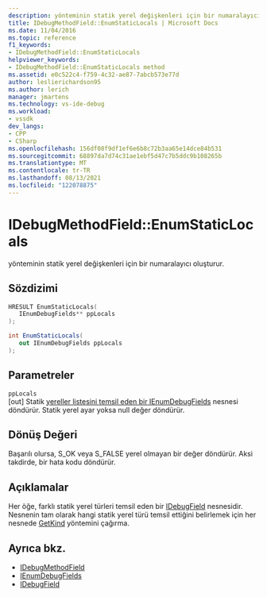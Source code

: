 ```yaml
---
description: yönteminin statik yerel değişkenleri için bir numaralayıcı oluşturur.
title: IDebugMethodField::EnumStaticLocals | Microsoft Docs
ms.date: 11/04/2016
ms.topic: reference
f1_keywords:
- IDebugMethodField::EnumStaticLocals
helpviewer_keywords:
- IDebugMethodField::EnumStaticLocals method
ms.assetid: e0c522c4-f759-4c32-ae87-7abcb573e77d
author: leslierichardson95
ms.author: lerich
manager: jmartens
ms.technology: vs-ide-debug
ms.workload:
- vssdk
dev_langs:
- CPP
- CSharp
ms.openlocfilehash: 156df08f9df1ef6e6b8c72b3aa65e14dce84b531
ms.sourcegitcommit: 68897da7d74c31ae1ebf5d47c7b5ddc9b108265b
ms.translationtype: MT
ms.contentlocale: tr-TR
ms.lasthandoff: 08/13/2021
ms.locfileid: "122078875"
---
```

# <a name="idebugmethodfieldenumstaticlocals"></a>IDebugMethodField::EnumStaticLocals
yönteminin statik yerel değişkenleri için bir numaralayıcı oluşturur.

## <a name="syntax"></a>Sözdizimi

```cpp
HRESULT EnumStaticLocals( 
   IEnumDebugFields** ppLocals
);
```

```csharp
int EnumStaticLocals(
   out IEnumDebugFields ppLocals
);
```

## <a name="parameters"></a>Parametreler
`ppLocals`\
[out] Statik [yereller listesini temsil eden bir IEnumDebugFields](../../../extensibility/debugger/reference/ienumdebugfields.md) nesnesi döndürür. Statik yerel ayar yoksa null değer döndürür.

## <a name="return-value"></a>Dönüş Değeri
 Başarılı olursa, S_OK veya S_FALSE yerel olmayan bir değer döndürür. Aksi takdirde, bir hata kodu döndürür.

## <a name="remarks"></a>Açıklamalar
 Her öğe, farklı statik yerel türleri temsil eden bir [IDebugField](../../../extensibility/debugger/reference/idebugfield.md) nesnesidir. Nesnenin tam olarak hangi statik yerel türü temsil ettiğini belirlemek için her nesnede [GetKind](../../../extensibility/debugger/reference/idebugfield-getkind.md) yöntemini çağırma.

## <a name="see-also"></a>Ayrıca bkz.
- [IDebugMethodField](../../../extensibility/debugger/reference/idebugmethodfield.md)
- [IEnumDebugFields](../../../extensibility/debugger/reference/ienumdebugfields.md)
- [IDebugField](../../../extensibility/debugger/reference/idebugfield.md)
